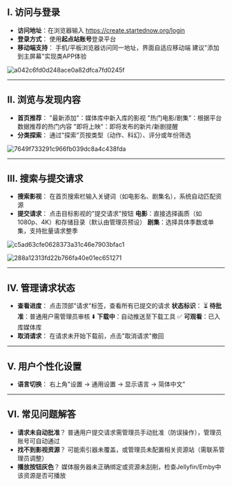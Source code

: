 ## Ⅰ. 访问与登录

- **访问地址**：在浏览器输入 https://create.startednow.org/login
- **登录方式**： 使用**起点站账号**登录平台
- **移动端支持**： 手机/平板浏览器访问同一地址，界面自适应移动端 建议"添加到主屏幕"实现类APP体验

![a042c6fd0d248ace0a82dfca7fd0245f](../images/2_how_to_use/movie_request/a042c6fd0d248ace0a82dfca7fd0245f.png)

------

## Ⅱ. 浏览与发现内容

- **首页推荐**： "最新添加"：媒体库中新入库的影视 "热门电影/剧集"：根据平台数据推荐的热门内容 "即将上映"：即将发布的新片/新剧提醒
- **分类探索**： 通过"探索"页按类型（动作、科幻）、评分或年份筛选

![7649f733291c966fb039dc8a4c438fda](../images/2_how_to_use/movie_request/7649f733291c966fb039dc8a4c438fda.png)

------

## Ⅲ. 搜索与提交请求

- **搜索影视**： 在首页搜索栏输入关键词（如电影名、剧集名），系统自动匹配资源
- **提交请求**： 点击目标影视的"提交请求"按钮 **电影**：直接选择画质（如1080p、4K）和存储目录（默认由管理员预设） **剧集**：选择具体季数或单集，支持批量请求整季

![c5ad63cfe0628373a31c46e7903bfac1](../images/2_how_to_use/movie_request/c5ad63cfe0628373a31c46e7903bfac1.png)

![288a12313fd22b766fa40e01ec651271](../images/2_how_to_use/movie_request/288a12313fd22b766fa40e01ec651271.png)

------

## Ⅳ. 管理请求状态

- **查看进度**： 点击顶部"请求"标签，查看所有已提交的请求 **状态标识**： ⏳ **待批准**：普通用户需管理员审核 ⬇️ **下载中**：自动推送至下载工具 ✅ **可观看**：已入库媒体库
- **取消请求**： 在请求未开始下载前，点击"取消请求"撤回

------

## Ⅴ. 用户个性化设置

- **语言切换**： 右上角"设置 → 通用设置 → 显示语言 → 简体中文"

------

## Ⅵ. 常见问题解答

- **请求未自动批准**？ 普通用户提交请求需管理员手动批准（防误操作），管理员账号可自动通过
- **找不到影视资源**？ 可能索引器未覆盖，或管理员未配置相关资源站（需联系管理员调整）
- **播放按钮灰色**？ 媒体服务器未正确绑定或资源未刮削，检查Jellyfin/Emby中该资源是否可播放
